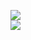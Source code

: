 [![](https://img.shields.io/badge/Made%20With-Github%20Spray-lightgrey.svg?style=for-the-badge&logo=github)](https://github.com/Annihil/github-spray#30679)  
[![](https://i.imgur.com/2DrTn0Z.gif)](https://github.com/Annihil/github-spray)